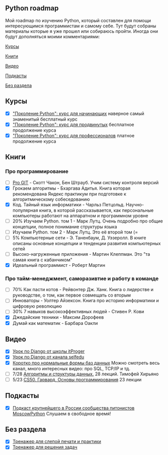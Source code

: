 ## Python roadmap

Мой roadmap по изучению Python, который составлен для помощи интересующимся программистам и самому себе.
Тут будут собраны материалы которые я уже прошел или собираюсь пройти. Иногда они будут дополняться моими комментариями:

[Курсы](#title1)

[Книги](#title2)

[Видео](#title3)

[Подкасты](#title4)

[Без раздела](#title5)

## <a id="title1">Курсы</a>
- [x] ["Поколение Python": курс для начинающих](https://stepik.org/course/58852/promo) наверное самый знаменитый бесплатный курс
- [x] ["Поколение Python": курс для продвинутых](https://stepik.org/course/68343/promo?search=2343302076) бесплатное продолжение курса
- [x] ["Поколение Python": курс для профессионалов](https://stepik.org/course/82541/promo) платное продолжение курса

## <a id="title2">Книги</a>
### Про программирование
- [ ] [Pro GIT](https://git-scm.com/book/ru/v2) - Скотт Чакон, Бен Штрауб. Учим систему контроля версий
- [x] Грокаем алгоритмы - Бхаргава Адитья. Книга которая рекомендована Яндекс практикум при подготовке к алгоритмическому собеседованию
- [x] Код. Тайный язык информатики - Чарльз Петцольд. Научно-популярная книга, в которой рассказывается, как персональные компьютеры работают на аппаратном и программном уровне
- [ ] 20% Изучаем Python. том 1 - Марк Лутц. Очень подробно про общие концепции, полное понимание структуры языка
- [ ] Изучаем Python. том 2 - Марк Лутц. Это её второй том (=
- [ ] 5% Компьютерные сети - Э. Таненбаум, Д. Уэзеролл. В книге описаны основные концепции и тенденции развития компьютерных сетей
- [ ] Высоко-нагруженные приложения - Мартин Клеппман. Это "та самая книга с кабанчиком"
- [x] Идеальный программист - Роберт Мартин

### Про тайм-менеджмент, саморазивтие и работу в команде
- [ ] 70% Как пасти котов - Рейвонтер Дж. Ханк. Книга о лидерстве и руководстве, о том, как первое совмещать со вторым
- [ ] Инноваторы - Уолтер Айзексон. Книга про историю информатики и цифровую революцию
- [ ] 30% 7 навыков высокоэффективных людей - Стивен Р. Кови
- [x] Джедайские техники - Максим Дорофеев
- [x] Думай как математик - Барбара Оакли

## <a id="title3">Видео</a>
- [x] [Урок по Django от школы itProger](https://www.youtube.com/watch?v=L-FyeHQwo4U&list=PLDyJYA6aTY1nZ9fSGcsK4wqeu-xaJksQQ)
- [x] [Урок по Django от канала selfedu](https://www.youtube.com/watch?v=FyTL1bnUx5I&list=PLA0M1Bcd0w8xO_39zZll2u1lz_Q-Mwn1F)
- [x] [Коротко про нормальные формы баз данных](https://www.youtube.com/watch?v=zqQxWdTpSIA) Можно смотреть весь канал, много интересных видео: про SQL, TCP/IP и тд.
- [ ] 7/28 [Алгоритмы и структуры данных.](https://www.youtube.com/watch?v=KdZ4HF1SrFs&list=PLRDzFCPr95fK7tr47883DFUbm4GeOjjc0) 28 лекций. Тимофей Хирьяно
- [ ] 5/23 [CS50. Гарвард, Основы программирования](https://www.youtube.com/watch?v=KdZ4HF1SrFs&list=PLRDzFCPr95fK7tr47883DFUbm4GeOjjc0) 23 лекции

## <a id="title4">Подкасты</a>
- [x] [Подкаст крупнейшего в России сообщества питонистов MoscowPython](https://podcast.python.ru/) Слушаем в свободное время!

## <a id="title5">Без раздела</a>
- [x] [Тренажер для слепой печати и практики](https://www.speedcoder.net/)
- [x] [Тренажер для решения задач](https://www.codewars.com/)
